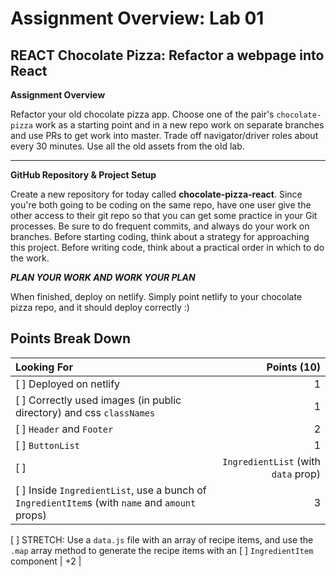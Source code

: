 Assignment Overview: Lab 01
===

## REACT Chocolate Pizza: Refactor a webpage into React

**Assignment Overview**

Refactor your old chocolate pizza app. Choose one of the pair's `chocolate-pizza` work as a starting point and in a new repo work on separate branches and use PRs to get work into master. Trade off navigator/driver roles about every 30 minutes.  Use all the old assets from the old lab.

---

**GitHub Repository & Project Setup**

Create a new repository for today called **chocolate-pizza-react**. Since you're both going to be coding on the same repo, have one user give the other access to their git repo so that you can get some practice in your Git processes. Be sure to do frequent commits, and always do your work on branches. Before starting coding, think about a strategy for approaching this project. Before writing code, think about a practical order in which to do the work.

***PLAN YOUR WORK AND WORK YOUR PLAN***

When finished, deploy on netlify. Simply point netlify to your chocolate pizza repo, and it should deploy correctly :)


## Points Break Down

| Looking For      | Points (10) |
| :--------------- | ----------: |
[ ] Deployed on netlify | 1 |
[ ] Correctly used images (in public directory) and css `classNames` | 1 |
[ ] `Header` and `Footer` | 2 |
[ ] `ButtonList` | 1 |
[ ] |`IngredientList` (with `data` prop) | 2 |
[ ] Inside `IngredientList`, use a bunch of `IngredientItem`s (with `name` and `amount` props) | 3 |
[ ] STRETCH: Use a `data.js` file with an array of recipe items, and use the `.map` array method to generate the recipe items with an 
[ ] `IngredientItem` component |           +2 |